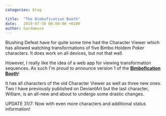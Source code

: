 ```yaml
---
categories: blog

title:  "The Bimbofication Booth"
date:   2019-07-30 00:00:00 +0100
author: Gardamuse
---
```


Blushing Defeat have for quite some time had the Character Viewer which has allowed watching transformations of five Bimbo Holdem Poker characters. It does work on all devices, but not that well.

However, I really like the idea of a web app for viewing transformation sequences. As such I'm proud to announce version 1 of the **[Bimbofication Booth](/bimbo-booth/)**!

It has all characters of the old Character Viewer as well as three new ones. Two I have previously published on DeviantArt but the last character, William, is an all-new and about to undergo some drastic changes.

UPDATE 31/7: Now with even more characters and additional status information!
